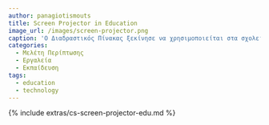 ```yaml
---
author: panagiotismouts
title: Screen Projector in Education
image_url: /images/screen-projector.png
caption: 'Ο Διαδραστικός Πίνακας ξεκίνησε να χρησιμοποιείται στα σχολεία ως ένα εργαλείο ενίσχυσης της εκμάθησης των μαθητών. Στην μελέτη περίπτωσης αυτή αναλύεται η χρησιμότητα του διαδραστικού πίνακα, με το χαρακτηριστικό παράδειγμα "τα παιδιά πλέον μαθαίνουν καλύτερα με τη χρήση πιο οικείων προς αυτούς μέσων." '
categories:
  - Μελέτη Περίπτωσης
  - Εργαλεία
  - Εκπαίδευση
tags:
  - education
  - technology
---
```


{% include extras/cs-screen-projector-edu.md %}
